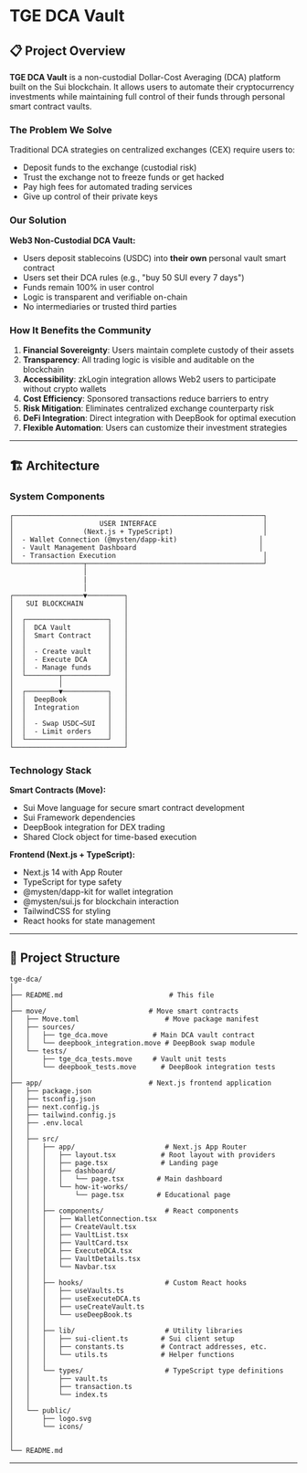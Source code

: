 # TGE DCA Vault 

## 📋 Project Overview

**TGE DCA Vault** is a non-custodial Dollar-Cost Averaging (DCA) platform built on the Sui blockchain. It allows users to automate their cryptocurrency investments while maintaining full control of their funds through personal smart contract vaults.

### The Problem We Solve

Traditional DCA strategies on centralized exchanges (CEX) require users to:
- Deposit funds to the exchange (custodial risk)
- Trust the exchange not to freeze funds or get hacked
- Pay high fees for automated trading services
- Give up control of their private keys

### Our Solution

**Web3 Non-Custodial DCA Vault:**
- Users deposit stablecoins (USDC) into **their own** personal vault smart contract
- Users set their DCA rules (e.g., "buy 50 SUI every 7 days")
- Funds remain 100% in user control
- Logic is transparent and verifiable on-chain
- No intermediaries or trusted third parties

### How It Benefits the Community

1. **Financial Sovereignty**: Users maintain complete custody of their assets
2. **Transparency**: All trading logic is visible and auditable on the blockchain
3. **Accessibility**: zkLogin integration allows Web2 users to participate without crypto wallets
4. **Cost Efficiency**: Sponsored transactions reduce barriers to entry
5. **Risk Mitigation**: Eliminates centralized exchange counterparty risk
6. **DeFi Integration**: Direct integration with DeepBook for optimal execution
7. **Flexible Automation**: Users can customize their investment strategies

---

## 🏗️ Architecture

### System Components

```
┌─────────────────────────────────────────────────────────────┐
│                     USER INTERFACE                          │
│                 (Next.js + TypeScript)                      │
│  - Wallet Connection (@mysten/dapp-kit)                    │
│  - Vault Management Dashboard                              │
│  - Transaction Execution                                    │
└─────────────────┬───────────────────────────────────────────┘
                  │
                  | 
                  │                       
┌─────────────────▼─────────┐  
│   SUI BLOCKCHAIN          │  
│                           │ 
│  ┌────────────────────┐   │  
│  │  DCA Vault         │   │  
│  │  Smart Contract    │   │  
│  │                    │   │  
│  │  - Create vault    │   │  
│  │  - Execute DCA     │   │
│  │  - Manage funds    │   │
│  └────────┬───────────┘   │
│           │               │
│  ┌────────▼───────────┐   │
│  │  DeepBook          │   │
│  │  Integration       │   │
│  │                    │   │
│  │  - Swap USDC→SUI   │   │
│  │  - Limit orders    │   │
│  └────────────────────┘   │
└───────────────────────────┘
```

### Technology Stack

**Smart Contracts (Move):**
- Sui Move language for secure smart contract development
- Sui Framework dependencies
- DeepBook integration for DEX trading
- Shared Clock object for time-based execution

**Frontend (Next.js + TypeScript):**
- Next.js 14 with App Router
- TypeScript for type safety
- @mysten/dapp-kit for wallet integration
- @mysten/sui.js for blockchain interaction
- TailwindCSS for styling
- React hooks for state management

---

## 📁 Project Structure

```
tge-dca/
│
├── README.md                          # This file
│
├── move/                         # Move smart contracts
│   ├── Move.toml                     # Move package manifest
│   ├── sources/
│   │   ├── tge_dca.move           # Main DCA vault contract
│   │   └── deepbook_integration.move # DeepBook swap module
│   └── tests/
│       ├── tge_dca_tests.move     # Vault unit tests
│       └── deepbook_tests.move      # DeepBook integration tests
│
├── app/                          # Next.js frontend application
│   ├── package.json
│   ├── tsconfig.json
│   ├── next.config.js
│   ├── tailwind.config.js
│   ├── .env.local
│   │
│   ├── src/
│   │   ├── app/                      # Next.js App Router
│   │   │   ├── layout.tsx           # Root layout with providers
│   │   │   ├── page.tsx             # Landing page
│   │   │   ├── dashboard/
│   │   │   │   └── page.tsx        # Main dashboard
│   │   │   └── how-it-works/
│   │   │       └── page.tsx        # Educational page
│   │   │
│   │   ├── components/               # React components
│   │   │   ├── WalletConnection.tsx
│   │   │   ├── CreateVault.tsx
│   │   │   ├── VaultList.tsx
│   │   │   ├── VaultCard.tsx
│   │   │   ├── ExecuteDCA.tsx
│   │   │   ├── VaultDetails.tsx
│   │   │   └── Navbar.tsx
│   │   │
│   │   ├── hooks/                    # Custom React hooks
│   │   │   ├── useVaults.ts
│   │   │   ├── useExecuteDCA.ts
│   │   │   ├── useCreateVault.ts
│   │   │   └── useDeepBook.ts
│   │   │
│   │   ├── lib/                      # Utility libraries
│   │   │   ├── sui-client.ts        # Sui client setup
│   │   │   ├── constants.ts         # Contract addresses, etc.
│   │   │   └── utils.ts             # Helper functions
│   │   │
│   │   └── types/                    # TypeScript type definitions
│   │       ├── vault.ts
│   │       ├── transaction.ts
│   │       └── index.ts
│   │
│   └── public/
│       ├── logo.svg
│       └── icons/
│
│
└── README.md
```

---
